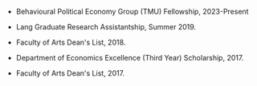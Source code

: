 - Behavioural Political Economy Group (TMU) Fellowship, 2023-Present

- Lang Graduate Research Assistantship, Summer 2019.

- Faculty of Arts Dean's List, 2018.

- Department of Economics Excellence (Third Year) Scholarship, 2017.

- Faculty of Arts Dean's List, 2017.

